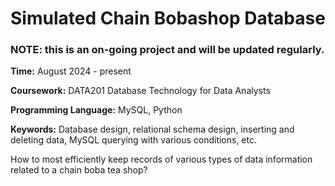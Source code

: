 # Simulated Chain Bobashop Database

### NOTE: this is an on-going project and will be updated regularly. 

**Time:** August 2024 - present 

**Coursework:** DATA201 Database Technology for Data Analysts 

**Programming Language:** MySQL, Python 

**Keywords:** Database design, relational schema design, inserting and deleting data, MySQL querying with various conditions, etc. 

How to most efficiently keep records of various types of data information related to a chain boba tea shop? 
